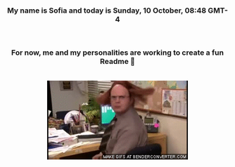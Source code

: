 


<div align="center">
<h3 >My name is Sofia and today is Sunday, 10 October, 08:48 GMT-4</h3><br>
<h3 >For now, me and my personalities are working to create a fun Readme 👋
</h3><br>
<img src='img/dwight.gif' alt='working...'/>
</div>
